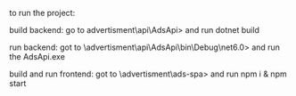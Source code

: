 to run the project: 

build backend: go to advertisment\api\AdsApi> and run dotnet build

run backend: got to \advertisment\api\AdsApi\bin\Debug\net6.0> and run the AdsApi.exe

build and run frontend: got to \advertisment\ads-spa> and run npm i & npm start
